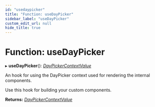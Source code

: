```yaml
---
id: "usedaypicker"
title: "Function: useDayPicker"
sidebar_label: "useDayPicker"
custom_edit_url: null
hide_title: true
---
```


# Function: useDayPicker

▸ **useDayPicker**(): [*DayPickerContextValue*](../interfaces/daypickercontextvalue.md)

An hook for using the DayPicker context used for rendering the internal
components.

Use this hook for building your custom components.

**Returns:** [*DayPickerContextValue*](../interfaces/daypickercontextvalue.md)

